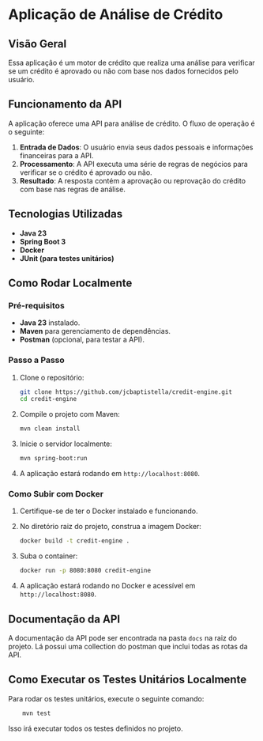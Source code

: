 # Aplicação de Análise de Crédito

## Visão Geral
Essa aplicação é um motor de crédito que realiza uma análise para verificar se um crédito é aprovado ou não com base nos dados fornecidos pelo usuário.

## Funcionamento da API

A aplicação oferece uma API para análise de crédito. O fluxo de operação é o seguinte:

1. **Entrada de Dados**: O usuário envia seus dados pessoais e informações financeiras para a API.
2. **Processamento**: A API executa uma série de regras de negócios para verificar se o crédito é aprovado ou não.
3. **Resultado**: A resposta contém a aprovação ou reprovação do crédito com base nas regras de análise.

## Tecnologias Utilizadas
- **Java 23**
- **Spring Boot 3**
- **Docker**
- **JUnit (para testes unitários)**

## Como Rodar Localmente

### Pré-requisitos
- **Java 23** instalado.
- **Maven** para gerenciamento de dependências.
- **Postman** (opcional, para testar a API).

### Passo a Passo

1. Clone o repositório:

    ```bash
    git clone https://github.com/jcbaptistella/credit-engine.git
    cd credit-engine
    ```

2. Compile o projeto com Maven:

    ```bash
    mvn clean install
    ```

3. Inicie o servidor localmente:

    ```bash
    mvn spring-boot:run
    ```

4. A aplicação estará rodando em `http://localhost:8080`.

### Como Subir com Docker

1. Certifique-se de ter o Docker instalado e funcionando.

2. No diretório raiz do projeto, construa a imagem Docker:

    ```bash
    docker build -t credit-engine .
    ```

3. Suba o container:

    ```bash
    docker run -p 8080:8080 credit-engine
    ```

4. A aplicação estará rodando no Docker e acessível em `http://localhost:8080`.

## Documentação da API

A documentação da API pode ser encontrada na pasta `docs` na raiz do projeto. Lá possui uma collection do postman que inclui todas as rotas da API.

## Como Executar os Testes Unitários Localmente
Para rodar os testes unitários, execute o seguinte comando:

   ``` bash
       mvn test 
   ```

Isso irá executar todos os testes definidos no projeto.
